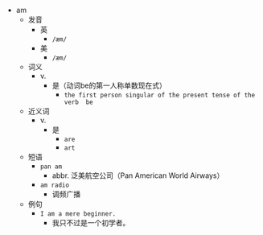 - am
  - 发音
    - 英
      - `/æm/`
    - 美
      - `/æm/`
  - 词义
    - v.
      - 是（动词be的第一人称单数现在式）
        - `the first person singular of the present tense of the verb  be `
  - 近义词
    - v.
      - 是
        - `are`
        - `art`
  - 短语
    - `pan am`
      - abbr. 泛美航空公司（Pan American World Airways） 
    - `am radio`
      - 调频广播 
  - 例句
    - `I am a mere beginner.`
      - 我只不过是一个初学者。

